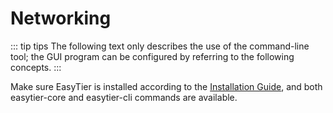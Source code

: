 # Networking
::: tip tips
The following text only describes the use of the command-line tool; the GUI program can be configured by referring to the following concepts.
:::

Make sure EasyTier is installed according to the [Installation Guide](/en/guide/installation), and both easytier-core and easytier-cli commands are available.